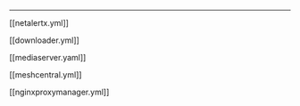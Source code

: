 
---

[[netalertx.yml]]

[[downloader.yml]]

[[mediaserver.yaml]]

[[meshcentral.yml]]

[[nginxproxymanager.yml]]
